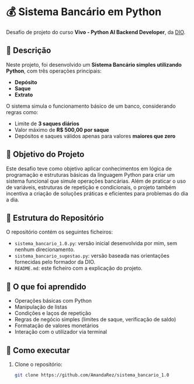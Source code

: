 # 💰 Sistema Bancário em Python

Desafio de projeto do curso **Vivo - Python AI Backend Developer**, da [DIO](https://web.dio.me/track/coding-future-vivo-python-ai-backend-developer).

## 📌 Descrição

Neste projeto, foi desenvolvido um **Sistema Bancário simples utilizando Python**, com três operações principais:

- **Depósito**
- **Saque**
- **Extrato**

O sistema simula o funcionamento básico de um banco, considerando regras como:

- Limite de **3 saques diários**
- Valor máximo de **R$ 500,00 por saque**
- Depósitos e saques válidos apenas para valores **maiores que zero**

## 🎯 Objetivo do Projeto

Este desafio teve como objetivo aplicar conhecimentos em lógica de programação e estruturas básicas da linguagem Python para criar um sistema funcional que simule operações bancárias. Além de praticar o uso de variáveis, estruturas de repetição e condicionais, o projeto também incentiva a criação de soluções práticas e eficientes para problemas do dia a dia.

## 📂 Estrutura do Repositório

O repositório contém os seguintes ficheiros:

- `sistema_bancario_1.0.py`: versão inicial desenvolvida por mim, sem nenhum direcionamento.
- `sistema_bancario_sugestao.py`: versão baseada nas orientações fornecidas pelo formador da DIO.
- `README.md`: este ficheiro com a explicação do projeto.

## 🧠 O que foi aprendido

- Operações básicas com Python
- Manipulação de listas
- Condições e laços de repetição
- Regras de negócio simples (limites de saque, verificação de saldo)
- Formatação de valores monetários
- Interação com o utilizador via terminal

## 🚀 Como executar

1. Clone o repositório:
   ```bash
   git clone https://github.com/AmandaRez/sistema_bancario_1.0
